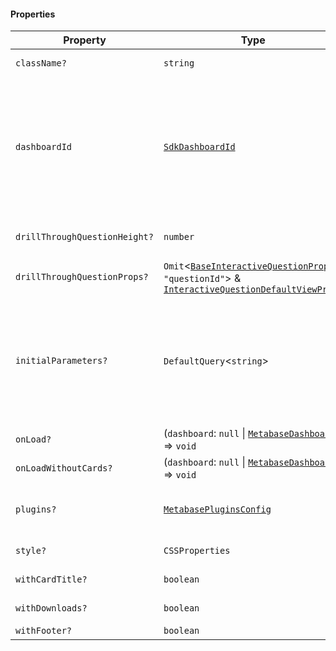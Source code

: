 #### Properties

| Property                                                              | Type                                                                                                                                                                                 | Description                                                                                                                                                                                                                                                                                                                                                                                                                                                                                                                                                                                                                                      |
| --------------------------------------------------------------------- | ------------------------------------------------------------------------------------------------------------------------------------------------------------------------------------ | ------------------------------------------------------------------------------------------------------------------------------------------------------------------------------------------------------------------------------------------------------------------------------------------------------------------------------------------------------------------------------------------------------------------------------------------------------------------------------------------------------------------------------------------------------------------------------------------------------------------------------------------------ |
| <a id="classname"></a> `className?`                                   | `string`                                                                                                                                                                             | A custom class name to be added to the root element.                                                                                                                                                                                                                                                                                                                                                                                                                                                                                                                                                                                             |
| <a id="dashboardid"></a> `dashboardId`                                | [`SdkDashboardId`](internal/SdkDashboardId.md)                                                                                                                                       | The ID of the dashboard. This is either: <br>- the numerical ID when accessing a dashboard link, i.e. `http://localhost:3000/dashboard/1-my-dashboard` where the ID is `1` <br>- the string ID found in the `entity_id` key of the dashboard object when using the API directly or using the SDK Collection Browser to return data                                                                                                                                                                                                                                                                                                               |
| <a id="drillthroughquestionheight"></a> `drillThroughQuestionHeight?` | `number`                                                                                                                                                                             | Height of a question component when drilled from the dashboard to a question level.                                                                                                                                                                                                                                                                                                                                                                                                                                                                                                                                                              |
| <a id="drillthroughquestionprops"></a> `drillThroughQuestionProps?`   | `Omit`<[`BaseInteractiveQuestionProps`](BaseInteractiveQuestionProps.md), `"questionId"`> & [`InteractiveQuestionDefaultViewProps`](internal/InteractiveQuestionDefaultViewProps.md) | Props for the drill-through question                                                                                                                                                                                                                                                                                                                                                                                                                                                                                                                                                                                                             |
| <a id="initialparameters"></a> `initialParameters?`                   | `DefaultQuery`<`string`>                                                                                                                                                             | Query parameters for the dashboard. For a single option, use a `string` value, and use a list of strings for multiple options.\ **Remarks** \_ Combining [initialParameters](InteractiveDashboardProps.md#initialparameters) and [hiddenParameters](InteractiveDashboardProps.md#hiddenparameters) to filter data on the frontend is a [security risk](./authentication.md#security-warning-each-end-user-must-have-their-own-metabase-account). \_ Combining [initialParameters](InteractiveDashboardProps.md#initialparameters) and [hiddenParameters](InteractiveDashboardProps.md#hiddenparameters) to declutter the user interface is fine. |
| <a id="onload"></a> `onLoad?`                                         | (`dashboard`: `null` \| [`MetabaseDashboard`](MetabaseDashboard.md)) => `void`                                                                                                       | Callback that is called when the dashboard is loaded.                                                                                                                                                                                                                                                                                                                                                                                                                                                                                                                                                                                            |
| <a id="onloadwithoutcards"></a> `onLoadWithoutCards?`                 | (`dashboard`: `null` \| [`MetabaseDashboard`](MetabaseDashboard.md)) => `void`                                                                                                       | Callback that is called when the dashboard is loaded without cards.                                                                                                                                                                                                                                                                                                                                                                                                                                                                                                                                                                              |
| <a id="plugins"></a> `plugins?`                                       | [`MetabasePluginsConfig`](MetabasePluginsConfig.md)                                                                                                                                  | Additional mapper function to override or add drill-down menu. See the implementing custom actions section for more details.                                                                                                                                                                                                                                                                                                                                                                                                                                                                                                                     |
| <a id="style"></a> `style?`                                           | `CSSProperties`                                                                                                                                                                      | A custom style object to be added to the root element.                                                                                                                                                                                                                                                                                                                                                                                                                                                                                                                                                                                           |
| <a id="withcardtitle"></a> `withCardTitle?`                           | `boolean`                                                                                                                                                                            | Whether the dashboard cards should display a title.                                                                                                                                                                                                                                                                                                                                                                                                                                                                                                                                                                                              |
| <a id="withdownloads"></a> `withDownloads?`                           | `boolean`                                                                                                                                                                            | Whether to hide the download button.                                                                                                                                                                                                                                                                                                                                                                                                                                                                                                                                                                                                             |
| <a id="withfooter"></a> `withFooter?`                                 | `boolean`                                                                                                                                                                            | Whether to display the footer.                                                                                                                                                                                                                                                                                                                                                                                                                                                                                                                                                                                                                   |

